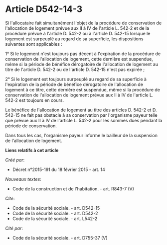 # Article D542-14-3

Si l'allocataire fait simultanément l'objet de la procédure de conservation de l'allocation de logement prévue aux II à IV de
l'article L. 542-2 et de la procédure prévue à l'article D. 542-2 ou à l'article D. 542-15 lorsque le logement est surpeuplé
au regard de sa superficie, les dispositions suivantes sont applicables : 

1° Si le logement n'est toujours pas décent à l'expiration de la procédure de conservation de l'allocation de logement, cette
dernière est suspendue, même si la période de bénéfice dérogatoire de l'allocation de logement au titre de l'article D. 542-2
ou de l'article D. 542-15 n'est pas expirée ; 

2° Si le logement est toujours surpeuplé au regard de sa superficie à l'expiration de la période de bénéfice dérogatoire de
l'allocation de logement à ce titre, cette dernière est suspendue, même si la procédure de conservation de l'allocation de
logement prévue aux II à IV de l'article L. 542-2 est toujours en cours. 

Le bénéfice de l'allocation de logement au titre des articles D. 542-2 et D. 542-15 ne fait pas obstacle à sa conservation
par l'organisme payeur telle que prévue aux II à IV de l'article L. 542-2 pour les sommes dues pendant la période de
conservation. 

Dans tous les cas, l'organisme payeur informe le bailleur de la suspension de l'allocation de logement.

**Liens relatifs à cet article**

_Créé par_:

  - Décret n°2015-191 du 18 février 2015 - art. 14

_Nouveaux textes_:

  - Code de la construction et de l'habitation. - art. R843-7 (V)

_Cite_:

  - Code de la sécurité sociale. - art. D542-15
  - Code de la sécurité sociale. - art. D542-2
  - Code de la sécurité sociale. - art. L542-2

_Cité par_:

  - Code de la sécurité sociale. - art. D755-37 (V)
